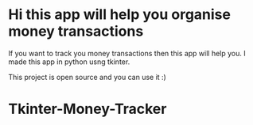# Hi this app will help you organise money transactions

If you want to track you money transactions then this app will help you.
I made this app in python usng tkinter.

This project is open source and you can use it :)

# Tkinter-Money-Tracker
